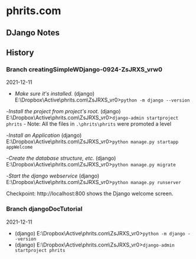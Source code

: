 # phrits.com

## DJango Notes


## History

### Branch creatingSimpleWDjango-0924-ZsJRXS_vrw0 

2021-12-11

- *Make sure it's installed.*
(django) E:\Dropbox\Active\phrits.com\ZsJRXS_vr0>`python -m django --version`

-*Install the project from project's root.*
(django) E:\Dropbox\Active\phrits.com\ZsJRXS_vr0>`django-admin startproject phrits`
    - Note: All the files in `.\phrits\phrits` were promoted a level

-*Install an Application*
(django) E:\Dropbox\Active\phrits.com\ZsJRXS_vr0>`python manage.py startapp appWelcome`

-*Create the database structure, etc.*
(django) E:\Dropbox\Active\phrits.com\ZsJRXS_vr0>`python manage.py migrate`

-*Start the django webservice*
(django) E:\Dropbox\Active\phrits.com\ZsJRXS_vr0>`python manage.py runserver`

Checkpoint: http://localhost:800 shows the Django welcome screen.

### Branch djangoDocTutorial

2021-12-11
- (django) E:\Dropbox\Active\phrits.com\ZsJRXS_vr0>`python -m django --version`
- (django) E:\Dropbox\Active\phrits.com\ZsJRXS_vr0>`django-admin startproject phrits`

